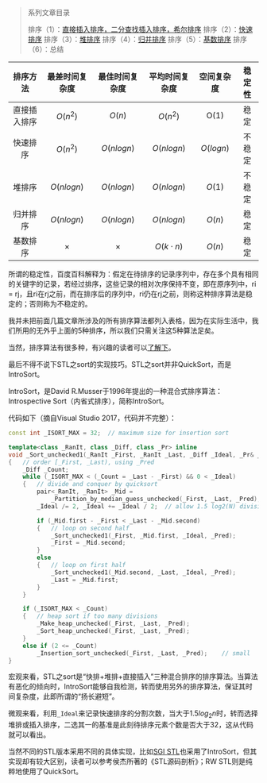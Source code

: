 > 系列文章目录
>
> 排序（1）：[直接插入排序，二分查找插入排序，希尔排序](https://subetter.com/articles/2018/05/insert-sort.html)
> 排序（2）：[快速排序](https://subetter.com/articles/2018/06/quick-sort.html )
> 排序（3）：[堆排序](https://subetter.com/articles/2018/06/heap-sort.html )
> 排序（4）：[归并排序](https://subetter.com/articles/2018/06/merge-sort.html )
> 排序（5）：[基数排序](https://subetter.com/articles/2018/06/radix-sort.html )
> 排序（6）：总结


|  排序方法  |  最差时间复杂度   |  最佳时间复杂度   |  平均时间复杂度   |   空间复杂度   | 稳定性  |
| :----: | :--------: | :--------: | :--------: | :-------: | :--: |
| 直接插入排序 |  $O(n^2)$  |   $O(n)$   |  $O(n^2)$  |   O(1)    |  稳定  |
|  快速排序  |  $O(n^2)$  | $O(nlogn)$ | $O(nlogn)$ | $O(logn)$ | 不稳定  |
|  堆排序   | $O(nlogn)$ | $O(nlogn)$ | $O(nlogn)$ |  $O(1)$   | 不稳定  |
|  归并排序  | $O(nlogn)$ | $O(nlogn)$ | $O(nlogn)$ |  $O(n)$   |  稳定  |
|  基数排序  |    $×$     |    $×$     |  $O(k⋅n)$  |  $O(n)$   |  稳定  |

所谓的稳定性，百度百科解释为：假定在待排序的记录序列中，存在多个具有相同的关键字的记录，若经过排序，这些记录的相对次序保持不变，即在原序列中，ri = rj，且ri在rj之前，而在排序后的序列中，ri仍在rj之前，则称这种排序算法是稳定的；否则称为不稳定的。

我并未把前面几篇文章所涉及的所有排序算法都列入表格，因为在实际生活中，我们所用的无外乎上面的5种排序，所以我们只需关注这5种算法足矣。

当然，排序算法有很多种，有兴趣的读者可以[了解下](https://zh.wikipedia.org/wiki/%E6%8E%92%E5%BA%8F%E7%AE%97%E6%B3%95)。

最后不得不说下STL之sort的实现技巧。STL之sort并非QuickSort，而是IntroSort。

IntroSort，是David R.Musser于1996年提出的一种混合式排序算法：Introspective Sort（内省式排序），简称IntroSort。

代码如下（摘自Visual Studio 2017，代码并不完整）：

```c++
const int _ISORT_MAX = 32;	// maximum size for insertion sort

template<class _RanIt, class _Diff, class _Pr> inline
void _Sort_unchecked1(_RanIt _First, _RanIt _Last, _Diff _Ideal, _Pr& _Pred)
{	// order [_First, _Last), using _Pred
    _Diff _Count;
    while (_ISORT_MAX < (_Count = _Last - _First) && 0 < _Ideal)
    {	// divide and conquer by quicksort
        pair<_RanIt, _RanIt> _Mid =
            _Partition_by_median_guess_unchecked(_First, _Last, _Pred);
        _Ideal /= 2, _Ideal += _Ideal / 2;	// allow 1.5 log2(N) divisions

        if (_Mid.first - _First < _Last - _Mid.second)
        {	// loop on second half
            _Sort_unchecked1(_First, _Mid.first, _Ideal, _Pred);
            _First = _Mid.second;
        }
        else
        {	// loop on first half
            _Sort_unchecked1(_Mid.second, _Last, _Ideal, _Pred);
            _Last = _Mid.first;
        }
    }

    if (_ISORT_MAX < _Count)
    {	// heap sort if too many divisions
        _Make_heap_unchecked(_First, _Last, _Pred);
        _Sort_heap_unchecked(_First, _Last, _Pred);
    }
    else if (2 <= _Count)
        _Insertion_sort_unchecked(_First, _Last, _Pred);	// small
}
```

宏观来看，STL之sort是“快排+堆排+直接插入”三种混合排序的排序算法。当算法有恶化的倾向时，IntroSort能够自我检测，转而使用另外的排序算法，保证其时间复杂度，此即所谓的“扬长避短”。

微观来看，利用`_Ideal`来记录快速排序的分割次数，当大于$1.5log_2n$时，转而选择堆排或插入排序，二选其一的基准是此刻待排序元素个数是否大于$32$，这从代码就可以看出。

当然不同的STL版本采用不同的具体实现，比如[SGI STL](http://www.sgi.com/tech/stl/)也采用了IntroSort，但其实现却有较大区别，读者可以参考侯杰所著的《STL源码剖析》；RW STL则是纯粹地使用了QuickSort。